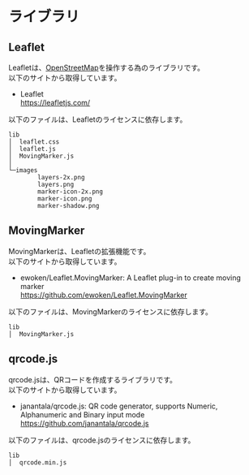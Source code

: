 
# ライブラリ

## Leaflet 

Leafletは、[OpenStreetMap](https://www.openstreetmap.org/copyright)を操作する為のライブラリです。<br>
以下のサイトから取得しています。

- Leaflet<br>https://leafletjs.com/

以下のファイルは、Leafletのライセンスに依存します。

```
lib
│  leaflet.css
│  leaflet.js
│  MovingMarker.js
│
└─images
        layers-2x.png
        layers.png
        marker-icon-2x.png
        marker-icon.png
        marker-shadow.png
```

## MovingMarker 

MovingMarkerは、Leafletの拡張機能です。<br>
以下のサイトから取得しています。

- ewoken/Leaflet.MovingMarker: A Leaflet plug-in to create moving marker<br>https://github.com/ewoken/Leaflet.MovingMarker

以下のファイルは、MovingMarkerのライセンスに依存します。

```
lib
│  MovingMarker.js
```


## qrcode.js

qrcode.jsは、QRコードを作成するライブラリです。<br>
以下のサイトから取得しています。

- janantala/qrcode.js: QR code generator, supports Numeric, Alphanumeric and Binary input mode<br>https://github.com/janantala/qrcode.js

以下のファイルは、qrcode.jsのライセンスに依存します。

```
lib
│  qrcode.min.js
```


